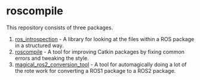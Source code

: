 # roscompile

This repository consists of three packages.

 1. [ros_introspection](ros_introspection/README.md) - A library for looking at the files within a ROS package in a structured way.
 2. [roscompile](roscompile/README.md) - A tool for improving Catkin packages by fixing common errors and tweaking the style.
 3. [magical_ros2_conversion_tool](magical_ros2_conversion_tool/README.md) - A tool for automagically doing a lot of the rote work for converting a ROS1 package to a ROS2 package.
